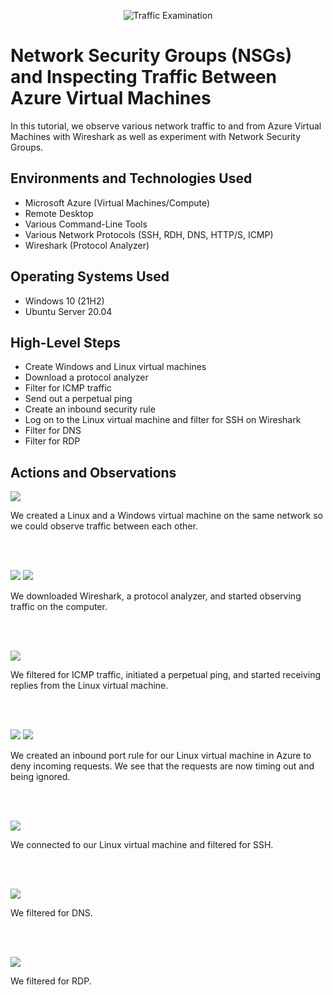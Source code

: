 <p align="center">
<img src="https://i.imgur.com/Ua7udoS.png" alt="Traffic Examination"/>
</p>

<h1>Network Security Groups (NSGs) and Inspecting Traffic Between Azure Virtual Machines</h1>
In this tutorial, we observe various network traffic to and from Azure Virtual Machines with Wireshark as well as experiment with Network Security Groups. <br />


<h2>Environments and Technologies Used</h2>

- Microsoft Azure (Virtual Machines/Compute)
- Remote Desktop
- Various Command-Line Tools
- Various Network Protocols (SSH, RDH, DNS, HTTP/S, ICMP)
- Wireshark (Protocol Analyzer)

<h2>Operating Systems Used </h2>

- Windows 10 (21H2)
- Ubuntu Server 20.04

<h2>High-Level Steps</h2>

- Create Windows and Linux virtual machines
- Download a protocol analyzer 
- Filter for ICMP traffic 
- Send out a perpetual ping
- Create an inbound security rule 
- Log on to the Linux virtual machine and filter for SSH on Wireshark
- Filter for DNS
- Filter for RDP

<h2>Actions and Observations</h2>

<p>
<img src="https://scontent-lga3-2.xx.fbcdn.net/v/t1.15752-9/462546698_1532769527599755_5436332455491231297_n.png?_nc_cat=105&ccb=1-7&_nc_sid=9f807c&_nc_ohc=Y2Wp9RkLZJQQ7kNvgFbo_nj&_nc_zt=23&_nc_ht=scontent-lga3-2.xx&oh=03_Q7cD1QF-cnQjqWVjjb-j-4X1Ts82OkGIeTVG3INkVO6Ey1HPOg&oe=676400DB"/>
</p>
<p>
We created a Linux and a Windows virtual machine on the same network so we could observe traffic between each other. 
</p>
<br />
<br />
<p>
<img src="https://scontent-lga3-1.xx.fbcdn.net/v/t1.15752-9/462547701_865569982375316_464831406093664846_n.png?_nc_cat=108&ccb=1-7&_nc_sid=9f807c&_nc_ohc=YsaV1F16og0Q7kNvgGmumIp&_nc_zt=23&_nc_ht=scontent-lga3-1.xx&oh=03_Q7cD1QHVuTJXMgWRWBjA4P_dN5wpOydKs8x8a4N4aA4NndfQyg&oe=6763F4E6"/>
<img src="https://scontent-lga3-2.xx.fbcdn.net/v/t1.15752-9/462542524_1405934143699130_2291762641591403772_n.png?_nc_cat=100&ccb=1-7&_nc_sid=9f807c&_nc_ohc=vxrUfFTHBR0Q7kNvgFzLxUX&_nc_zt=23&_nc_ht=scontent-lga3-2.xx&oh=03_Q7cD1QFnycM_l89fxzaQVh0PTBDSLiRVDsfv38PDTVIcaHDhTw&oe=6763EFBF"/>
</p>
<p>
We downloaded Wireshark, a protocol analyzer, and started observing traffic on the computer.
</p>
<br />
<br />
<p>
<img src="https://scontent-lga3-2.xx.fbcdn.net/v/t1.15752-9/462041292_1078707823865198_7710343445828787921_n.png?_nc_cat=105&ccb=1-7&_nc_sid=9f807c&_nc_ohc=mk00slwpC5gQ7kNvgGOuf4t&_nc_zt=23&_nc_ht=scontent-lga3-2.xx&oh=03_Q7cD1QGQjxBIMisHgTrbICxzY4SNeH9buyaRIUT6MIhy87LTgw&oe=6763E323"/>
</p>
<p>
We filtered for ICMP traffic, initiated a perpetual ping, and started receiving replies from the Linux virtual machine. 
</p>
<br />
<br />
<p>
<img src="https://scontent-lga3-2.xx.fbcdn.net/v/t1.15752-9/462543021_1616316085945696_4570867840570373192_n.png?_nc_cat=105&ccb=1-7&_nc_sid=9f807c&_nc_ohc=2Y19ZGUNSSgQ7kNvgFGKj6z&_nc_zt=23&_nc_ht=scontent-lga3-2.xx&oh=03_Q7cD1QFnUJrIkHAL2RGktsQ0XlDSxyZrEvNBVEMzsLD8UrLX1w&oe=6764053A"/>

<img src="https://scontent-lga3-2.xx.fbcdn.net/v/t1.15752-9/462567831_552622970489830_6102310246806097682_n.png?_nc_cat=101&ccb=1-7&_nc_sid=9f807c&_nc_ohc=irtv4HahZG8Q7kNvgEUiwHI&_nc_zt=23&_nc_ht=scontent-lga3-2.xx&oh=03_Q7cD1QEPcjF8KhAkoTbJIKBQkO0RuvlEW-T_5BL27HfZ9RuMuA&oe=6763DA45"/>

</p>
<p>
We created an inbound port rule for our Linux virtual machine in Azure to deny incoming requests. We see that the requests are now timing out and being ignored.
</p>
<br />
<br />
<p>
<img src="https://scontent-lga3-2.xx.fbcdn.net/v/t1.15752-9/462639026_1085569749852165_3156622879168093775_n.png?_nc_cat=101&ccb=1-7&_nc_sid=9f807c&_nc_ohc=0hJVwVhAgl8Q7kNvgEQsxaT&_nc_zt=23&_nc_ht=scontent-lga3-2.xx&oh=03_Q7cD1QGG77i8q-oHZGdM6zH3nqSjhvpftvxAZSXgzqPl43thLw&oe=6764012A"/>
</p>
<p>
We connected to our Linux virtual machine and filtered for SSH. 
</p>
<br />
<br />
<p>
<img src="https://scontent-lga3-1.xx.fbcdn.net/v/t1.15752-9/462539840_1050355300170841_2499457334563325859_n.png?_nc_cat=102&ccb=1-7&_nc_sid=9f807c&_nc_ohc=hO7r6llBqMMQ7kNvgHqjQJ2&_nc_zt=23&_nc_ht=scontent-lga3-1.xx&oh=03_Q7cD1QGDAexIJwNvVtDxAjxJHgd-0Te4_E5CWzKIj1VW31Zzqg&oe=6763EFBD"/>
</p>
<p>
We filtered for DNS. 
</p>
<br />
<br />
<p>
<img src="https://scontent-lga3-1.xx.fbcdn.net/v/t1.15752-9/462540281_556518583724149_4773454699472645203_n.png?_nc_cat=103&ccb=1-7&_nc_sid=9f807c&_nc_ohc=PO8nzYZQC-UQ7kNvgFlWQcC&_nc_zt=23&_nc_ht=scontent-lga3-1.xx&oh=03_Q7cD1QF1GSeD-E1JzPOfQxu6D4uEGkACogoW_reUE1DRh8rNxw&oe=6763F631"/>
</p>
<p>
We filtered for RDP. 
</p>
<br />





